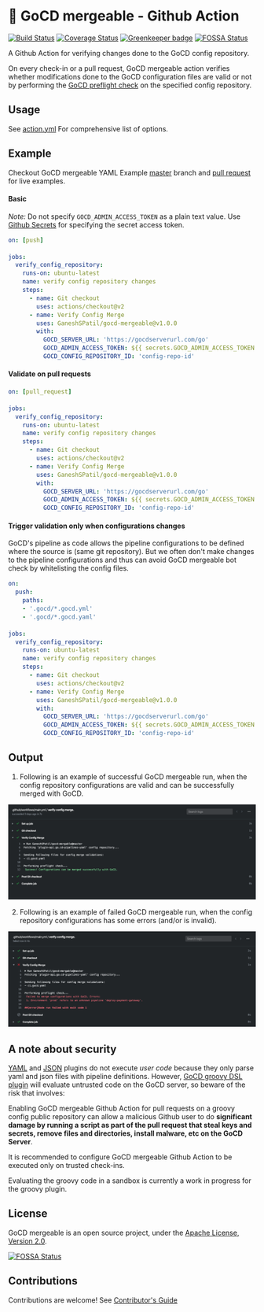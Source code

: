 # 🚀 GoCD mergeable - Github Action

[![Build Status](https://travis-ci.org/GaneshSPatil/gocd-mergeable.svg?branch=master)](https://travis-ci.org/GaneshSPatil/gocd-mergeable)
[![Coverage Status](https://coveralls.io/repos/github/GaneshSPatil/gocd-mergeable/badge.svg)](https://coveralls.io/github/GaneshSPatil/gocd-mergeable)
[![Greenkeeper badge](https://badges.greenkeeper.io/GaneshSPatil/gocd-mergeable.svg)](https://greenkeeper.io/)
[![FOSSA Status](https://app.fossa.io/api/projects/git%2Bgithub.com%2FGaneshSPatil%2Fgocd-mergeable.svg?type=shield)](https://app.fossa.io/projects/git%2Bgithub.com%2FGaneshSPatil%2Fgocd-mergeable?ref=badge_shield)

A Github Action for verifying changes done to the GoCD config repository.

On every check-in or a pull request, GoCD mergeable action verifies whether modifications done to the GoCD configuration files are valid or not by performing the [GoCD preflight check](https://api.gocd.org/current/#preflight-check-of-config-repo-configurations) on the specified config repository.  


## Usage

See [action.yml](https://github.com/GaneshSPatil/gocd-mergeable/blob/master/action.yml) For comprehensive list of options.

## Example

Checkout GoCD mergeable YAML Example [master](https://github.com/GaneshSPatil/gocd-mergeable-yaml-example) branch and [pull request](https://github.com/GaneshSPatil/gocd-mergeable-yaml-example/pull/1) for live examples.

#### Basic

*Note:* Do not specify `GOCD_ADMIN_ACCESS_TOKEN` as a plain text value.
Use [Github Secrets](https://help.github.com/en/actions/automating-your-workflow-with-github-actions/creating-and-using-encrypted-secrets) for specifying the secret access token.

```yaml
on: [push]

jobs:
  verify_config_repository:
    runs-on: ubuntu-latest
    name: verify config repository changes
    steps:
      - name: Git checkout
        uses: actions/checkout@v2
      - name: Verify Config Merge
        uses: GaneshSPatil/gocd-mergeable@v1.0.0
        with:
          GOCD_SERVER_URL: 'https://gocdserverurl.com/go'
          GOCD_ADMIN_ACCESS_TOKEN: ${{ secrets.GOCD_ADMIN_ACCESS_TOKEN }}
          GOCD_CONFIG_REPOSITORY_ID: 'config-repo-id'
```

#### Validate on pull requests

```yaml
on: [pull_request]

jobs:
  verify_config_repository:
    runs-on: ubuntu-latest
    name: verify config repository changes
    steps:
      - name: Git checkout
        uses: actions/checkout@v2
      - name: Verify Config Merge
        uses: GaneshSPatil/gocd-mergeable@v1.0.0
        with:
          GOCD_SERVER_URL: 'https://gocdserverurl.com/go'
          GOCD_ADMIN_ACCESS_TOKEN: ${{ secrets.GOCD_ADMIN_ACCESS_TOKEN }}
          GOCD_CONFIG_REPOSITORY_ID: 'config-repo-id'
```

#### Trigger validation only when configurations changes

GoCD's pipeline as code allows the pipeline configurations to be defined where the source is (same git repository).
But we often don't make changes to the pipeline configurations and thus can avoid GoCD mergeable bot check by whitelisting the config files.

```yaml
on:
  push:
    paths:
    - '.gocd/*.gocd.yml'
    - '.gocd/*.gocd.yaml'

jobs:
  verify_config_repository:
    runs-on: ubuntu-latest
    name: verify config repository changes
    steps:
      - name: Git checkout
        uses: actions/checkout@v2
      - name: Verify Config Merge
        uses: GaneshSPatil/gocd-mergeable@v1.0.0
        with:
          GOCD_SERVER_URL: 'https://gocdserverurl.com/go'
          GOCD_ADMIN_ACCESS_TOKEN: ${{ secrets.GOCD_ADMIN_ACCESS_TOKEN }}
          GOCD_CONFIG_REPOSITORY_ID: 'config-repo-id'
```

## Output

1. Following is an example of successful GoCD mergeable run, when the config repository configurations are valid and can be successfully merged with GoCD.

![GoCD mergeable Success Output](images/success.png "GoCD mergeable Success!")

2. Following is an example of failed GoCD mergeable run, when the config repository configurations has some errors (and/or is invalid).

![GoCD mergeable Failed Output](images/failure.png "GoCD mergeable Failed!")

## A note about security

[YAML](https://github.com/tomzo/gocd-yaml-config-plugin) and [JSON](https://github.com/tomzo/gocd-json-config-plugin) plugins do not execute *user code* because they only parse yaml and json files with pipeline definitions. However, [GoCD groovy DSL plugin](https://github.com/gocd-contrib/gocd-groovy-dsl-config-plugin) will evaluate untrusted code on the GoCD server, so beware of the risk that involves:

Enabling GoCD mergeable Github Action for pull requests on a groovy config public repository can allow a malicious Github user to do **significant damage by running a script as part of the pull request that steal keys and secrets, remove files and directories, install malware, etc on the GoCD Server**.  

It is recommended to configure GoCD mergeable Github Action to be executed only on trusted check-ins.

Evaluating the groovy code in a sandbox is currently a work in progress for the groovy plugin.

## License

GoCD mergeable is an open source project, under the [Apache License, Version 2.0](https://www.apache.org/licenses/LICENSE-2.0).


[![FOSSA Status](https://app.fossa.io/api/projects/git%2Bgithub.com%2FGaneshSPatil%2Fgocd-mergeable.svg?type=large)](https://app.fossa.io/projects/git%2Bgithub.com%2FGaneshSPatil%2Fgocd-mergeable?ref=badge_large)

## Contributions
Contributions are welcome! See [Contributor's Guide](contributors.md)
